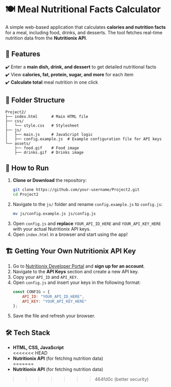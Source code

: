 # 🍽 Meal Nutritional Facts Calculator  
A simple web-based application that calculates **calories and nutrition facts** for a meal, including food, drinks, and desserts. The tool fetches real-time nutrition data from the **Nutritionix API**.  

## 🌟 Features  
✔️ Enter a **main dish, drink, and dessert** to get detailed nutritional facts  
✔️ View **calories, fat, protein, sugar, and more** for each item  
✔️ **Calculate total** meal nutrition in one click  

## 📂 Folder Structure  
```
Project2/
├── index.html      # Main HTML file
├── css/
│   └── style.css   # Stylesheet
├── js/
│   ├── main.js     # JavaScript logic
│   ├── config.example.js  # Example configuration file for API keys
└── assets/
    ├── food.gif    # Food image
    ├── drinks.gif  # Drinks image
```

## 🔧 How to Run  
1. **Clone or Download** the repository:  
   ```bash
   git clone https://github.com/your-username/Project2.git
   cd Project2
   ```
2. Navigate to the `js/` folder and rename `config.example.js` to `config.js`:  
   ```bash
   mv js/config.example.js js/config.js
   ```
3. Open `config.js` and **replace** `YOUR_API_ID_HERE` and `YOUR_API_KEY_HERE` with your actual Nutritionix API keys.  
4. Open `index.html` in a browser and start using the app!  

## 🏗 Getting Your Own Nutritionix API Key  
1. Go to [Nutritionix Developer Portal](https://developer.nutritionix.com/) and **sign up for an account**.  
2. Navigate to the **API Keys** section and create a new API key.  
3. Copy your `API_ID` and `API_KEY`.  
4. Open `config.js` and insert your keys in the following format:  
   ```js
   const CONFIG = {
       API_ID: "YOUR_API_ID_HERE",
       API_KEY: "YOUR_API_KEY_HERE"
   };
   ```
5. Save the file and refresh your browser.  

## 🛠 Tech Stack  
- **HTML, CSS, JavaScript**  
<<<<<<< HEAD
- **Nutritionix API** (for fetching nutrition data)  
=======
- **Nutritionix API** (for fetching nutrition data) 
>>>>>>> 464fd0c (better security)
